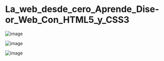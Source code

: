 # La_web_desde_cero_Aprende_Dise-or_Web_Con_HTML5_y_CSS3

![image](https://github.com/user-attachments/assets/b70a28e5-5200-4bec-825c-59e42764fa04)

![image](https://github.com/user-attachments/assets/d7816d81-ae50-47f3-b181-d73232f50658)

![image](https://github.com/user-attachments/assets/7dbe7263-4746-4ed6-b262-78a38d62a362)
